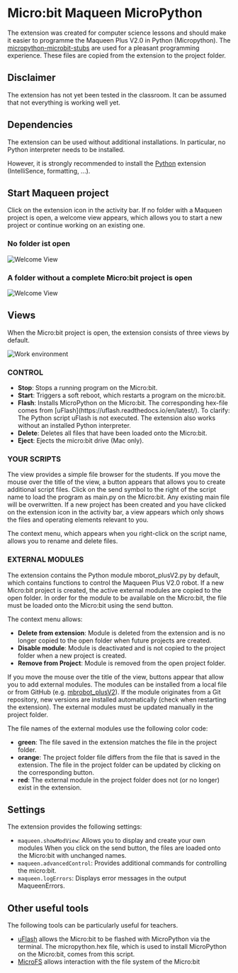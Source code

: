 # Micro:bit Maqueen MicroPython

The extension was created for computer science lessons and should make it easier to programme the Maqueen Plus V2.0 in Python (Micropython). The [micropython-microbit-stubs](https://github.com/microbit-foundation/micropython-microbit-stubs) are used for a pleasant programming experience. These files are copied from the extension to the project folder.

## Disclaimer
The extension has not yet been tested in the classroom. It can be assumed that not everything is working well yet.

## Dependencies
The extension can be used without additional installations. In particular, no Python interpreter needs to be installed.

However, it is strongly recommended to install the [Python](https://marketplace.visualstudio.com/items?itemName=ms-python.python) extension (IntelliSence, formatting, ...).

## Start Maqueen project

Click on the extension icon in the activity bar. If no folder with a Maqueen project is open, a welcome view appears, which allows you to start a new project or continue working on an existing one.

### No folder ist open
![Welcome View](https://dev.lernbaum.ch/img/maqueen/welcome1.png)

### A folder without a complete Micro:bit project is open
![Welcome View](https://dev.lernbaum.ch/img/maqueen/welcome2.png)

## Views
When the Micro:bit project is open, the extension consists of three views by default.

![Work environment](https://dev.lernbaum.ch/img/maqueen/startProject.png)

### CONTROL
<ul>
  <li><b>Stop</b>: Stops a running program on the Micro:bit.</li>
  <li><b>Start</b>: Triggers a soft reboot, which restarts a program on the micro:bit. </li>
  <li><b>Flash</b>: Installs MicroPython on the Micro:bit. The corresponding hex-file comes from [uFlash](https://uflash.readthedocs.io/en/latest/). To clarify: The Python script uFlash is not executed. The extension also works without an installed Python interpreter.</li>
  <li><b>Delete</b>: Deletes all files that have been loaded onto the Micro:bit.</li>
  <li><b>Eject</b>: Ejects the micro:bit drive (Mac only).</li>
</ul> 

### YOUR SCRIPTS
The view provides a simple file browser for the students. If you move the mouse over the title of the view, a button appears that allows you to create additional script files. Click on the send symbol to the right of the script name to load the program as main.py on the Micro:bit. Any existing main file will be overwritten. If a new project has been created and you have clicked on the extension icon in the activity bar, a view appears which only shows the files and operating elements relevant to you.

The context menu, which appears when you right-click on the script name, allows you to rename and delete files.

### EXTERNAL MODULES
The extension contains the Python module mborot_plusV2.py by default, which contains functions to control the Maqueen Plus V2.0 robot. If a new Micro:bit project is created, the active external modules are copied to the open folder. In order for the module to be available on the Micro:bit, the file must be loaded onto the Micro:bit using the send button.

The context menu allows:
<ul>
  <li><b>Delete from extension</b>: Module is deleted from the extension and is no longer copied to the open folder when future projects are created.</li>
  <li><b>Disable module</b>: Module is deactivated and is not copied to the project folder when a new project is created.</li>
  <li><b>Remove from Project</b>: Module is removed from the open project folder.</li>
</ul> 

If you move the mouse over the title of the view, buttons appear that allow you to add external modules. The modules can be installed from a local file or from GitHub (e.g. [mbrobot_plusV2](https://github.com/lernbaum/microbit/blob/main/mbrobot_plusV2.py)). If the module originates from a Git repository, new versions are installed automatically (check when restarting the extension). The external modules must be updated manually in the project folder.


The file names of the external modules use the following color code:
<ul>
  <li><b>green</b>: The file saved in the extension matches the file in the project folder.</li>
  <li><b>orange</b>: The project folder file differs from the file that is saved in the extension. The file in the project folder can be updated by clicking on the corresponding button.</li>
  <li><b>red</b>: The external module in the project folder does not (or no longer) exist in the extension.</li>
</ul> 

## Settings

The extension provides the following settings:

* `maqueen.showModView`: Allows you to display and create your own modules When you click on the send button, the files are loaded onto the Micro:bit with unchanged names.
* `maqueen.advancedControl`: Provides additional commands for controlling the micro:bit.
* `maqueen.logErrors`: Displays error messages in the output MaqueenErrors.

## Other useful tools

The following tools can be particularly useful for teachers.

* [uFlash](https://uflash.readthedocs.io/en/latest/) allows the Micro:bit to be flashed with MicroPython via the terminal. The micropython.hex file, which is used to install MicroPython on the Micro:bit, comes from this script.
* [MicroFS](https://microfs.readthedocs.io/en/latest/index.html) allows interaction with the file system of the Micro:bit